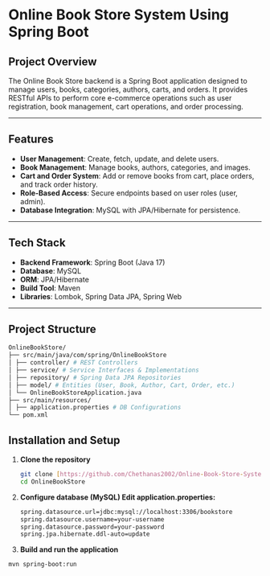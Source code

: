 # Online Book Store System Using Spring Boot

## Project Overview  
The Online Book Store backend is a Spring Boot application designed to manage users, books, categories, authors, carts, and orders. It provides RESTful APIs to perform core e-commerce operations such as user registration, book management, cart operations, and order processing.  

---

## Features  
- **User Management**: Create, fetch, update, and delete users.  
- **Book Management**: Manage books, authors, categories, and images.  
- **Cart and Order System**: Add or remove books from cart, place orders, and track order history.  
- **Role-Based Access**: Secure endpoints based on user roles (user, admin).  
- **Database Integration**: MySQL with JPA/Hibernate for persistence.  

---

## Tech Stack  
- **Backend Framework**: Spring Boot (Java 17)  
- **Database**: MySQL  
- **ORM**: JPA/Hibernate  
- **Build Tool**: Maven  
- **Libraries**: Lombok, Spring Data JPA, Spring Web  

---

## Project Structure 
```bash
OnlineBookStore/
├── src/main/java/com/spring/OnlineBookStore
│ ├── controller/ # REST Controllers
│ ├── service/ # Service Interfaces & Implementations
│ ├── repository/ # Spring Data JPA Repositories
│ ├── model/ # Entities (User, Book, Author, Cart, Order, etc.)
│ └── OnlineBookStoreApplication.java
├── src/main/resources/
│ ├── application.properties # DB Configurations
└── pom.xml
```



## Installation and Setup  

1. **Clone the repository**  
   ```bash
   git clone [https://github.com/Chethanas2002/Online-Book-Store-System-Using-Spring-Boot]
   cd OnlineBookStore


2. **Configure database (MySQL)
Edit application.properties:**  
   ```bash
   spring.datasource.url=jdbc:mysql://localhost:3306/bookstore
   spring.datasource.username=your-username
   spring.datasource.password=your-password
   spring.jpa.hibernate.ddl-auto=update

3. **Build and run the application**
```bash
mvn spring-boot:run
